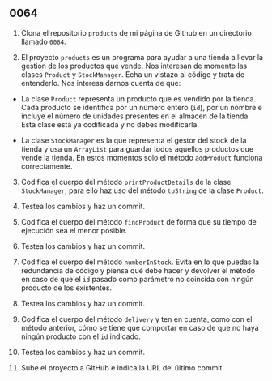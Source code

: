 ## 0064

1. Clona el repositorio `products` de mi página de Github en un directorio llamado `0064`.

2. El proyecto `products` es un programa para ayudar a una tienda a llevar la gestión de los productos que vende. Nos interesan de momento las clases `Product` y `StockManager`. Echa un vistazo al código y trata de entenderlo. Nos interesa darnos cuenta de que:

  - La clase `Product` representa un producto que es vendido por la tienda. Cada producto se identifica por un número entero (`id`), por un nombre e incluye el número de unidades presentes en el almacen de la tienda. Esta clase está ya codificada y no debes modificarla.
  
  - La clase `StockManager` es la que representa el gestor del stock de la tienda y usa un `ArrayList` para guardar todos aquellos productos que vende la tienda. En estos momentos solo el método `addProduct` funciona correctamente.

3. Codifica el cuerpo del método `printProductDetails` de la clase `StockManager`; para ello haz uso del método `toString` de la clase `Product`.

4. Testea los cambios y haz un commit.

5. Codifica el cuerpo del método `findProduct` de forma que su tiempo de ejecución sea el menor posible.

6. Testea los cambios y haz un commit.

7. Codifica el cuerpo del método `numberInStock`. Evita en lo que puedas la redundancia de código y piensa qué debe hacer y devolver el método en caso de que el `id` pasado como parámetro no coincida con ningún producto de los existentes.

8. Testea los cambios y haz un commit.

9. Codifica el cuerpo del método `delivery` y ten en cuenta, como con el método anterior, cómo se tiene que comportar en caso de que no haya ningún producto con el `id` indicado.

10. Testea los cambios y haz un commit.

11. Sube el proyecto a GitHub e indica la URL del último commit.
